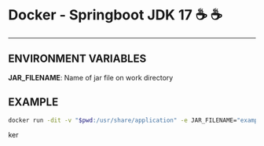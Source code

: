 # Docker - Springboot JDK 17 :coffee: :coffee:

___

## ENVIRONMENT VARIABLES 

__JAR_FILENAME__: Name of jar file on work directory

## EXAMPLE 

```bash
docker run -dit -v "$pwd:/usr/share/application" -e JAR_FILENAME="example-application.jar" -p "80:80" --name "java-application" onkernelpanic/docker-springboot-jdk17
```

ker 